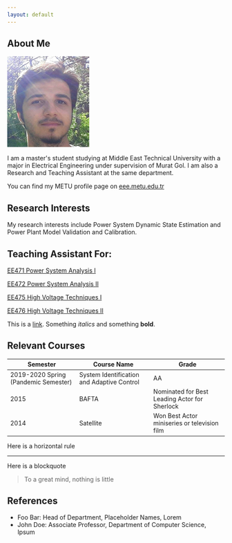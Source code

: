```yaml
---
layout: default
---
```


## About Me

<img class="profile-picture" src="etki3.png">

I am a master's student studying at Middle East Technical University with a major in Electrical Engineering under supervision of Murat Gol. I am also a Research and Teaching Assistant at the same department.

You can find my METU profile page on [eee.metu.edu.tr](https://eee.metu.edu.tr/personel/etki-acilan)

## Research Interests

My research interests include Power System Dynamic State Estimation and Power Plant Model Validation and Calibration.

## Teaching Assistant For:

[EE471 Power System Analysis I](https://catalog.metu.edu.tr/course.php?course_code=5670471) 

[EE472 Power System Analysis II](https://catalog.metu.edu.tr/course.php?course_code=5670472) 

[EE475 High Voltage Techniques I](https://catalog.metu.edu.tr/course.php?course_code=5670475) 

[EE476 High Voltage Techniques II](https://catalog.metu.edu.tr/course.php?course_code=5670476) 

This is a [link](http://google.com). Something *italics* and something **bold**.

## Relevant Courses

Semester | Course Name | Grade
-----|-------|--------
2019-2020 Spring (Pandemic Semester) | System Identification and Adaptive Control  | AA
2015 | BAFTA | Nominated for Best Leading Actor for Sherlock
2014 | Satellite | Won Best Actor miniseries or television film

Here is a horizontal rule

---

Here is a blockquote

> To a great mind, nothing is little

## References

* Foo Bar: Head of Department, Placeholder Names, Lorem
* John Doe: Associate Professor, Department of Computer Science, Ipsum
